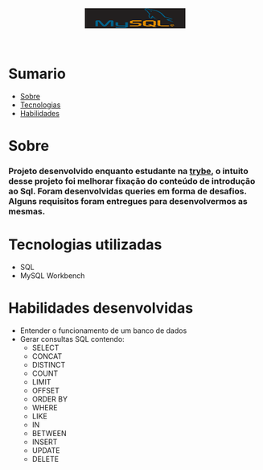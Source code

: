 <div align="center"> 
    <img width="200px" height="40px" align="center"src="./README/MySql.png">
</div>

<br>
<br>

# Sumario
   - [Sobre](#sobre)
   - [Tecnologias](#tecnologias-utilizadas)
   - [Habilidades](#habilidades-desenvolvidas)

# Sobre

### Projeto desenvolvido enquanto estudante na [trybe](https://www.betrybe.com/formacao-desenvolvimento-web), o intuito desse projeto foi melhorar fixação do conteúdo de introdução ao Sql. Foram desenvolvidas queries em forma de desafios. Alguns requisitos foram entregues para desenvolvermos as mesmas.

#

# Tecnologias utilizadas
- SQL
- MySQL Workbench

#

# Habilidades desenvolvidas

- Entender o funcionamento de um banco de dados
- Gerar consultas SQL contendo:
    - SELECT
    - CONCAT
    - DISTINCT
    - COUNT
    - LIMIT
    - OFFSET
    - ORDER BY
    - WHERE
    - LIKE
    - IN
    - BETWEEN
    - INSERT
    - UPDATE
    - DELETE
